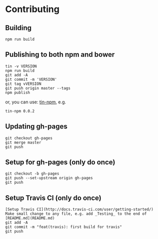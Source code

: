 Contributing
====

Building
---

	npm run build

Publishing to both npm and bower
---

	tin -v VERSION
	npm run build
	git add -A
	git commit -m 'VERSION'
	git tag vVERSION
	git push origin master --tags
	npm publish

or, you can use: [tin-npm](https://gist.github.com/redgeoff/73b78d3b7a6edf21644f), e.g.

	tin-npm 0.0.2

Updating gh-pages
---

    git checkout gh-pages
    git merge master
    git push

Setup for gh-pages (only do once)
---

	git checkout -b gh-pages
	git push --set-upstream origin gh-pages
	git push

Setup Travis CI (only do once)
---

	[Setup Travis CI](http://docs.travis-ci.com/user/getting-started/)
	Make small change to any file, e.g. add _Testing_ to the end of [README.md](README.md)
	git add -A
	git commit -m "feat(travis): first build for travis"
	git push